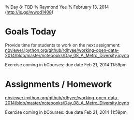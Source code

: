 % Day 8:  TBD
% Raymond Yee 
% February 13, 2014 (<http://is.gd/wwod1408>)

# Goals Today

Provide time for students to work on the next assignment:
[nbviewer.ipython.org/github/rdhyee/working-open-data-2014/blob/master/notebooks/Day_08_A_Metro_Diversity.ipynb](http://nbviewer.ipython.org/github/rdhyee/working-open-data-2014/blob/master/notebooks/Day_08_A_Metro_Diversity.ipynb)

Exercise coming in bCourses:  due date Feb 21, 2014 11:59pm

  
# Assignments / Homework

[nbviewer.ipython.org/github/rdhyee/working-open-data-2014/blob/master/notebooks/Day_08_A_Metro_Diversity.ipynb](http://nbviewer.ipython.org/github/rdhyee/working-open-data-2014/blob/master/notebooks/Day_08_A_Metro_Diversity.ipynb)

Exercise coming in bCourses:  due date Feb 21, 2014 11:59pm

